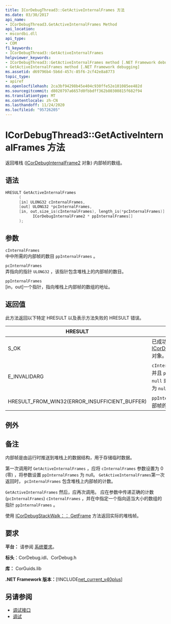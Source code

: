 ```yaml
---
title: ICorDebugThread3::GetActiveInternalFrames 方法
ms.date: 03/30/2017
api_name:
- ICorDebugThread3.GetActiveInternalFrames Method
api_location:
- mscordbi.dll
api_type:
- COM
f1_keywords:
- ICorDebugThread3::GetActiveInternalFrames
helpviewer_keywords:
- ICorDebugThread3::GetActiveInternalFrames method [.NET Framework debugging]
- GetActiveInternalFrames method [.NET Framework debugging]
ms.assetid: d69796b4-5b6d-457c-85f6-2cf42e8a8773
topic_type:
- apiref
ms.openlocfilehash: 2ca3bf94298b45e404c930ffe52e101085ee482d
ms.sourcegitcommit: d8020797a6657d0fbbdff362b80300815f682f94
ms.translationtype: MT
ms.contentlocale: zh-CN
ms.lasthandoff: 11/24/2020
ms.locfileid: "95726205"
---
```

# <a name="icordebugthread3getactiveinternalframes-method"></a>ICorDebugThread3::GetActiveInternalFrames 方法

返回堆栈 ([ICorDebugInternalFrame2](icordebuginternalframe2-interface.md) 对象) 内部帧的数组。  
  
## <a name="syntax"></a>语法  
  
```cpp
HRESULT GetActiveInternalFrames  
      (  
      [in] ULONG32 cInternalFrames,  
      [out] ULONG32 *pcInternalFrames,  
      [in, out,size_is(cInternalFrames), length_is(*pcInternalFrames)]  
            ICorDebugInternalFrame2 * ppInternalFrames[]  
      );  
```  
  
## <a name="parameters"></a>参数  

 `cInternalFrames`  
 中中所需的内部帧的数目 `ppInternalFrames` 。  
  
 `pcInternalFrames`  
 弄指向的指针 `ULONG32` ，该指针包含堆栈上的内部帧的数目。  
  
 `ppInternalFrames`  
 [in，out]一个指针，指向堆栈上内部帧的数组的地址。  
  
## <a name="return-value"></a>返回值  

 此方法返回以下特定 HRESULT 以及表示方法失败的 HRESULT 错误。  
  
|HRESULT|说明|  
|-------------|-----------------|  
|S_OK|已成功创建 [ICorDebugInternalFrame2](icordebuginternalframe2-interface.md) 对象。|  
|E_INVALIDARG|`cInternalFrames` 不为零，并且 `ppInternalFrames` 为 `null` 或 `pcInternalFrames` 为 `null` 。|  
|HRESULT_FROM_WIN32(ERROR_INSUFFICIENT_BUFFER)|`ppInternalFrames` 小于内部帧的计数。|  
  
## <a name="exceptions"></a>例外  
  
## <a name="remarks"></a>备注  

 内部帧是由运行时推送到堆栈上的数据结构，用于存储临时数据。  
  
 第一次调用时 `GetActiveInternalFrames` ，应将 `cInternalFrames` 参数设置为 0 (零) ，将参数设置 `ppInternalFrames` 为 null。 `GetActiveInternalFrames`第一次返回时， `pcInternalFrames` 包含堆栈上内部帧的计数。  
  
 `GetActiveInternalFrames` 然后，应再次调用。 应在参数中传递正确的计数 (`pcInternalFrames`) `cInternalFrames` ，并在中指定一个指向适当大小的数组的指针 `ppInternalFrames` 。  
  
 使用 [ICorDebugStackWalk：： GetFrame](icordebugthread3-getactiveinternalframes-method.md) 方法返回实际的堆栈帧。  
  
## <a name="requirements"></a>要求  

 **平台：** 请参阅 [系统要求](../../get-started/system-requirements.md)。  
  
 **标头**：CorDebug.idl、CorDebug.h  
  
 **库：** CorGuids.lib  
  
 **.NET Framework 版本：**[!INCLUDE[net_current_v40plus](../../../../includes/net-current-v40plus-md.md)]  
  
## <a name="see-also"></a>另请参阅

- [调试接口](debugging-interfaces.md)
- [调试](index.md)
